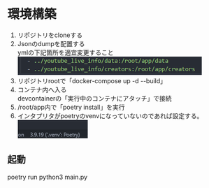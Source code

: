 # 環境構築
1. リポジトリをcloneする
2. Jsonのdumpを配置する  
ymlの下記箇所を適宜変更すること
![alt text](./images/image.png)
3. リポジトリrootで「docker-compose up -d --build」
4. コンテナ内へ入る  
devcontainerの「実行中のコンテナにアタッチ」で接続
5. /root/app内で「poetry install」を実行
6. インタプリタがpoetryのvenvになっていないのであれば設定する。  
![alt text](./images/image2.png)


## 起動
poetry run python3 main.py